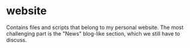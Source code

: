 # website
Contains files and scripts that belong to my personal website. The most challenging part is the "News" blog-like section, which we still have to discuss.
